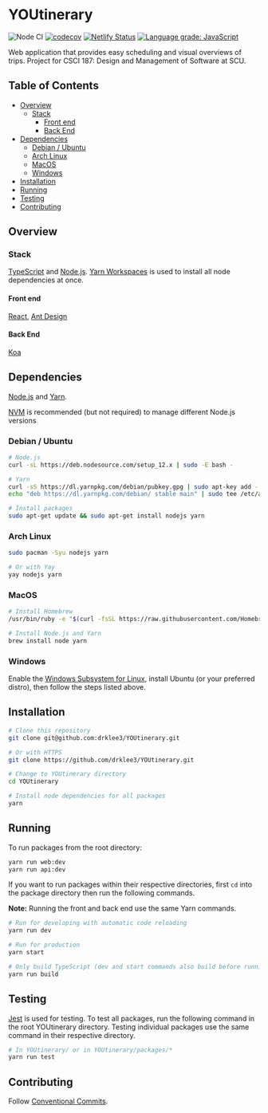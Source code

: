 # YOUtinerary <!-- omit in toc -->

![Node CI](https://github.com/drklee3/YOUtinerary/workflows/Node%20CI/badge.svg)
[![codecov](https://img.shields.io/codecov/c/gh/drklee3/YOUtinerary?style=flat-square)](https://codecov.io/gh/drklee3/YOUtinerary)
[![Netlify Status](https://img.shields.io/netlify/f7c0d48f-b566-47a0-8830-da3e6ebcc596?style=flat-square)](https://app.netlify.com/sites/youtinerary/deploys)
[![Language grade: JavaScript](https://img.shields.io/lgtm/grade/javascript/g/drklee3/YOUtinerary.svg?logo=lgtm&logoWidth=18&style=flat-square)](https://lgtm.com/projects/g/drklee3/YOUtinerary/context:javascript)

Web application that provides easy scheduling and visual overviews of trips.
Project for CSCI 187: Design and Management of Software at SCU.

## Table of Contents <!-- omit in toc -->

-   [Overview](#overview)
    -   [Stack](#stack)
        -   [Front end](#front-end)
        -   [Back End](#back-end)
-   [Dependencies](#dependencies)
    -   [Debian / Ubuntu](#debian--ubuntu)
    -   [Arch Linux](#arch-linux)
    -   [MacOS](#macos)
    -   [Windows](#windows)
-   [Installation](#installation)
-   [Running](#running)
-   [Testing](#testing)
-   [Contributing](#contributing)

## Overview

### Stack

[TypeScript] and [Node.js]. [Yarn Workspaces] is used to install all node
dependencies at once.

#### Front end

[React], [Ant Design]

#### Back End

[Koa]

## Dependencies

[Node.js] and [Yarn].

[NVM] is recommended (but not required) to manage different Node.js versions

### Debian / Ubuntu

```bash
# Node.js
curl -sL https://deb.nodesource.com/setup_12.x | sudo -E bash -

# Yarn
curl -sS https://dl.yarnpkg.com/debian/pubkey.gpg | sudo apt-key add -
echo "deb https://dl.yarnpkg.com/debian/ stable main" | sudo tee /etc/apt/sources.list.d/yarn.list

# Install packages
sudo apt-get update && sudo apt-get install nodejs yarn
```

### Arch Linux

```bash
sudo pacman -Syu nodejs yarn

# Or with Yay
yay nodejs yarn
```

### MacOS

```bash
# Install Homebrew
/usr/bin/ruby -e "$(curl -fsSL https://raw.githubusercontent.com/Homebrew/install/master/install)"

# Install Node.js and Yarn
brew install node yarn
```

### Windows

Enable the [Windows Subsystem for Linux][wsl], install Ubuntu (or your preferred
distro), then follow the steps listed above.

## Installation

```bash
# Clone this repository
git clone git@github.com:drklee3/YOUtinerary.git

# Or with HTTPS
git clone https://github.com/drklee3/YOUtinerary.git

# Change to YOUtinerary directory
cd YOUtinerary

# Install node dependencies for all packages
yarn
```

## Running

To run packages from the root directory:

```bash
yarn run web:dev
yarn run api:dev
```

If you want to run packages within their respective directories, first `cd` into
the package directory then run the following commands.

**Note:** Running the front and back end use the same Yarn commands.

```bash
# Run for developing with automatic code reloading
yarn run dev

# Run for production
yarn start

# Only build TypeScript (dev and start commands also build before running)
yarn run build
```

## Testing

[Jest] is used for testing. To test all packages, run the following command in
the root YOUtinerary directory. Testing individual packages use the same
command in their respective directory.

```bash
# In YOUtinerary/ or in YOUtinerary/packages/*
yarn run test
```

## Contributing

Follow [Conventional Commits].

[ant design]: https://ant.design/
[conventional commits]: https://www.conventionalcommits.org/en/v1.0.0/
[jest]: https://jestjs.io/
[koa]: https://github.com/koajs/koa
[node.js]: https://nodejs.org/en/
[nvm]: https://github.com/nvm-sh/nvm
[react]: https://reactjs.org/
[typescript]: https://www.typescriptlang.org/
[wsl]: https://docs.microsoft.com/en-us/windows/wsl/install-win10
[yarn]: https://yarnpkg.com/lang/en/
[yarn workspaces]: https://yarnpkg.com/lang/en/docs/workspaces/
